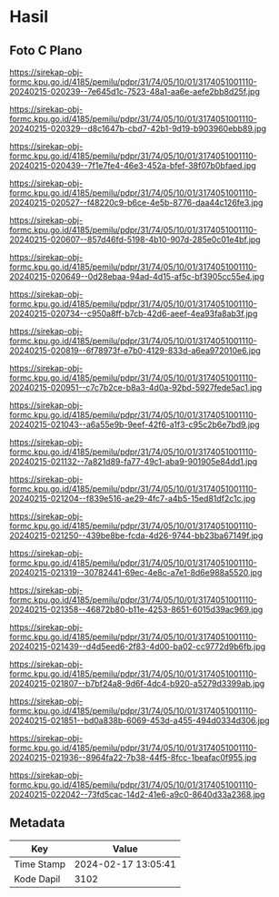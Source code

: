 # Hasil

## Foto C Plano

https://sirekap-obj-formc.kpu.go.id/4185/pemilu/pdpr/31/74/05/10/01/3174051001110-20240215-020239--7e645d1c-7523-48a1-aa6e-aefe2bb8d25f.jpg

https://sirekap-obj-formc.kpu.go.id/4185/pemilu/pdpr/31/74/05/10/01/3174051001110-20240215-020329--d8c1647b-cbd7-42b1-9d19-b903960ebb89.jpg

https://sirekap-obj-formc.kpu.go.id/4185/pemilu/pdpr/31/74/05/10/01/3174051001110-20240215-020439--7f1e7fe4-46e3-452a-bfef-38f07b0bfaed.jpg

https://sirekap-obj-formc.kpu.go.id/4185/pemilu/pdpr/31/74/05/10/01/3174051001110-20240215-020527--f48220c9-b6ce-4e5b-8776-daa44c126fe3.jpg

https://sirekap-obj-formc.kpu.go.id/4185/pemilu/pdpr/31/74/05/10/01/3174051001110-20240215-020607--857d46fd-5198-4b10-907d-285e0c01e4bf.jpg

https://sirekap-obj-formc.kpu.go.id/4185/pemilu/pdpr/31/74/05/10/01/3174051001110-20240215-020649--0d28ebaa-94ad-4d15-af5c-bf3905cc55e4.jpg

https://sirekap-obj-formc.kpu.go.id/4185/pemilu/pdpr/31/74/05/10/01/3174051001110-20240215-020734--c950a8ff-b7cb-42d6-aeef-4ea93fa8ab3f.jpg

https://sirekap-obj-formc.kpu.go.id/4185/pemilu/pdpr/31/74/05/10/01/3174051001110-20240215-020819--6f78973f-e7b0-4129-833d-a6ea972010e6.jpg

https://sirekap-obj-formc.kpu.go.id/4185/pemilu/pdpr/31/74/05/10/01/3174051001110-20240215-020951--c7c7b2ce-b8a3-4d0a-92bd-5927fede5ac1.jpg

https://sirekap-obj-formc.kpu.go.id/4185/pemilu/pdpr/31/74/05/10/01/3174051001110-20240215-021043--a6a55e9b-9eef-42f6-a1f3-c95c2b6e7bd9.jpg

https://sirekap-obj-formc.kpu.go.id/4185/pemilu/pdpr/31/74/05/10/01/3174051001110-20240215-021132--7a821d89-fa77-49c1-aba9-901905e84dd1.jpg

https://sirekap-obj-formc.kpu.go.id/4185/pemilu/pdpr/31/74/05/10/01/3174051001110-20240215-021204--f839e516-ae29-4fc7-a4b5-15ed81df2c1c.jpg

https://sirekap-obj-formc.kpu.go.id/4185/pemilu/pdpr/31/74/05/10/01/3174051001110-20240215-021250--439be8be-fcda-4d26-9744-bb23ba67149f.jpg

https://sirekap-obj-formc.kpu.go.id/4185/pemilu/pdpr/31/74/05/10/01/3174051001110-20240215-021319--30782441-69ec-4e8c-a7e1-8d6e988a5520.jpg

https://sirekap-obj-formc.kpu.go.id/4185/pemilu/pdpr/31/74/05/10/01/3174051001110-20240215-021358--46872b80-b11e-4253-8651-6015d39ac969.jpg

https://sirekap-obj-formc.kpu.go.id/4185/pemilu/pdpr/31/74/05/10/01/3174051001110-20240215-021439--d4d5eed6-2f83-4d00-ba02-cc9772d9b6fb.jpg

https://sirekap-obj-formc.kpu.go.id/4185/pemilu/pdpr/31/74/05/10/01/3174051001110-20240215-021807--b7bf24a8-9d6f-4dc4-b920-a5279d3399ab.jpg

https://sirekap-obj-formc.kpu.go.id/4185/pemilu/pdpr/31/74/05/10/01/3174051001110-20240215-021851--bd0a838b-6069-453d-a455-494d0334d306.jpg

https://sirekap-obj-formc.kpu.go.id/4185/pemilu/pdpr/31/74/05/10/01/3174051001110-20240215-021936--8964fa22-7b38-44f5-8fcc-1beafac0f955.jpg

https://sirekap-obj-formc.kpu.go.id/4185/pemilu/pdpr/31/74/05/10/01/3174051001110-20240215-022042--73fd5cac-14d2-41e6-a9c0-8640d33a2368.jpg


## Metadata

| Key        | Value               |
| ---------- | ------------------- |
| Time Stamp | 2024-02-17 13:05:41 |
| Kode Dapil | 3102                |



